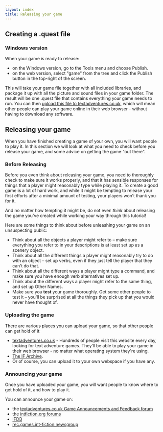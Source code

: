 ```yaml
---
layout: index
title: Releasing your game
---
```


Creating a .quest file
----------------------

### Windows version

When your game is ready to release:

-   on the Windows version, go to the Tools menu and choose Publish.
-   on the web version, select "game" from the tree and click the Publish button in the top-right of the screen.

This will take your game file together with all included libraries, and package it up with all the picture and sound files in your game folder. The result will be one .quest file that contains everything your game needs to run. You can then [upload this file to textadventures.co.uk](http://textadventures.co.uk/create/submit), which will mean other people can play your game online in their web browser - without having to download any software.

Releasing your game
-------------------

When you have finished creating a game of your own, you will want people to play it. In this section we will look at what you need to check before you release your game, and some advice on getting the game "out there".

### Before Releasing

Before you even think about releasing your game, you need to thoroughly check to make sure it works properly, and that it has sensible responses for things that a player might reasonably type while playing it. To create a good game is a lot of hard work, and while it might be tempting to release your first efforts after a minimal amount of testing, your players won’t thank you for it.

And no matter how tempting it might be, do not even *think* about releasing the game you’ve created while working your way through this tutorial!

Here are some things to think about before unleashing your game on an unsuspecting public:

-   Think about all the objects a player might refer to – make sure everything you refer to in your descriptions is at least set up as a scenery object.
-   Think about all the different things a player might reasonably try to do with an object – set up verbs, even if they just tell the player that they can't do that.
-   Think about all the different ways a player might type a command, and make sure you have enough verb alternatives set up.
-   Think about the different ways a player might refer to the same thing, and set up Other Names.
-   Make sure you **test** your game thoroughly. Get some other people to test it – you'll be surprised at all the things they pick up that you would never have thought of.

### Uploading the game

There are various places you can upload your game, so that other people can get hold of it:

-   [textadventures.co.uk](http://textadventures.co.uk/) - Hundreds of people visit this website every day, looking for text adventure games. They'll be able to play your game in their web browser - no matter what operating system they're using.
-   [The IF Archive](http://www.ifarchive.org/).
-   Or of course, you can upload it to your own webspace if you have any.

### Announcing your game

Once you have uploaded your game, you will want people to know where to get hold of it, and how to play it.

You can announce your game on:

-   the [textadventures.co.uk Game Announcements and Feedback forum](http://textadventures.co.uk/forum/games)
-   the [intfiction.org forums](http://www.intfiction.org/forum/viewforum.php?f=19)
-   [IFDB](http://ifdb.tads.org/)
-   [rec.games.int-fiction newsgroup](http://groups.google.com/group/rec.games.int-fiction)